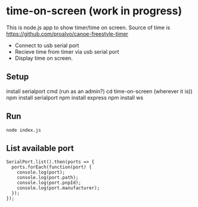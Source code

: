 # time-on-screen (work in progress)
This is node.js app to show timer/time on screen. Source of time is https://github.com/proalvo/canoe-freestyle-timer 
- Connect to usb serial port
- Recieve time from timer via usb serial port
- Display time on screen.

## Setup
install serialport
cmd (run as an admin?)
cd time-on-screen (wherever it is))
npm install serialport
npm install express
npm install ws

## Run
```
node index.js
```
## List available port 
```
SerialPort.list().then(ports => {
  ports.forEach(function(port) {
    console.log(port);
    console.log(port.path);
    console.log(port.pnpId);
    console.log(port.manufacturer);
  });
});
```
